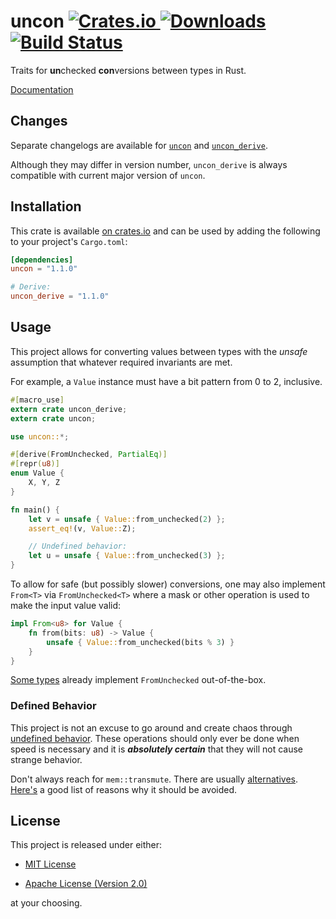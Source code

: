 # uncon [![Crates.io][crate-badge] ![Downloads][crate-dl]][crate] [![Build Status][travis-badge]][travis]

Traits for **un**checked **con**versions between types in Rust.

[Documentation][crate-doc]

## Changes

Separate changelogs are available for
[`uncon`](https://github.com/nvzqz/uncon-rs/blob/master/CHANGELOG.md) and
[`uncon_derive`](https://github.com/nvzqz/uncon-rs/blob/master/derive/CHANGELOG.md).

Although they may differ in version number, `uncon_derive` is always compatible
with current major version of `uncon`.

## Installation

This crate is available [on crates.io][crate] and can be used by adding the
following to your project's `Cargo.toml`:

```toml
[dependencies]
uncon = "1.1.0"

# Derive:
uncon_derive = "1.1.0"
```

## Usage

This project allows for converting values between types with the _unsafe_
assumption that whatever required invariants are met.

For example, a `Value` instance must have a bit pattern from 0 to 2, inclusive.

```rust
#[macro_use]
extern crate uncon_derive;
extern crate uncon;

use uncon::*;

#[derive(FromUnchecked, PartialEq)]
#[repr(u8)]
enum Value {
    X, Y, Z
}

fn main() {
    let v = unsafe { Value::from_unchecked(2) };
    assert_eq!(v, Value::Z);

    // Undefined behavior:
    let u = unsafe { Value::from_unchecked(3) };
}
```

To allow for safe (but possibly slower) conversions, one may also implement
`From<T>` via `FromUnchecked<T>` where a mask or other operation is used to
make the input value valid:

```rust
impl From<u8> for Value {
    fn from(bits: u8) -> Value {
        unsafe { Value::from_unchecked(bits % 3) }
    }
}
```

[Some types](https://docs.rs/uncon/1.1.0/uncon/trait.FromUnchecked.html#implementors)
already implement `FromUnchecked` out-of-the-box.

### Defined Behavior

This project is not an excuse to go around and create chaos through
[undefined behavior][ub]. These operations should only ever be done when speed
is necessary and it is _**absolutely certain**_ that they will not cause strange
behavior.

Don't always reach for `mem::transmute`. There are usually
[alternatives][transmute-alt]. [Here's][transmute-nom] a good list of reasons
why it should be avoided.

## License

This project is released under either:

- [MIT License][license-mit]

- [Apache License (Version 2.0)][license-apache]

at your choosing.

[crate]:       https://crates.io/crates/uncon
[crate-dl]:    https://img.shields.io/crates/d/uncon.svg
[crate-doc]:   https://docs.rs/uncon/
[crate-badge]: https://img.shields.io/crates/v/uncon.svg

[travis]:       https://travis-ci.org/nvzqz/uncon-rs
[travis-badge]: https://travis-ci.org/nvzqz/uncon-rs.svg?branch=master

[ub]:            https://en.wikipedia.org/wiki/Undefined_behavior
[transmute-alt]: https://doc.rust-lang.org/std/mem/fn.transmute.html#alternatives
[transmute-nom]: https://doc.rust-lang.org/nomicon/transmutes.html

[license-mit]:    https://github.com/nvzqz/uncon-rs/blob/master/LICENSE-MIT
[license-apache]: https://github.com/nvzqz/uncon-rs/blob/master/LICENSE-APACHE
